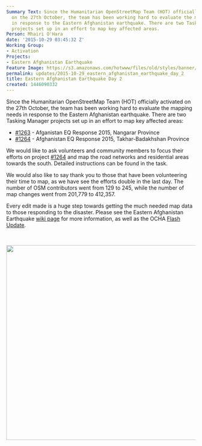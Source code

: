 ```yaml
---
Summary Text: Since the Humanitarian OpenStreetMap Team (HOT) officially activated
  on the 27th October, the team has been working hard to evaluate the mapping needs
  in response to the Eastern Afghanistan earthquake. There are two Tasking Manager
  projects set up in an effort to map key affected areas.
Person: Mhairi O'Hara
date: '2015-10-29 03:45:32 Z'
Working Group:
- Activation
Projects:
- Eastern Afghanistan Earthquake
Feature Image: https://s3.amazonaws.com/hotwww/files/old/styles/banner/public/OSM+Changesets-resized.png
permalink: updates/2015-10-29_eastern_afghanistan_earthquake_day_2
title: Eastern Afghanistan Earthquake Day 2
created: 1446090332
---
```

<p>Since the Humanitarian OpenStreetMap Team (HOT) officially activated on the 27th October, the team has been working hard to evaluate the mapping needs in response to the Eastern Afghanistan earthquake. There are two Tasking Manager projects set up in an effort to map key affected areas:</p><ul><li><a href="http://tasks.hotosm.org/project/1263">#1263</a> - Afganistan EQ Response 2015, Nangarar Province</li><li><a href="http://tasks.hotosm.org/project/1264">#1264</a>&nbsp;- Afghanistan EQ Response 2015, Takhar-Badakhshan Province</li></ul><p>We would like to ask volunteers and community members to focus their efforts on project&nbsp;<a href="http://tasks.hotosm.org/project/1264">#1264</a>&nbsp;and map the road networks and residential areas towards the south. Detailed instructions can be found in the task.</p><p>We would also like to say thank you to those that have been volunteering their time to map, as we have see the efforts double in the last day. The number of OSM contributors went from 129 to 245, while the number of map changes went from 201,779 to 412,357.&nbsp;</p><p>Every edit made is a huge step towards getting the much needed map data to those responding to the disaster. Please see the Eastern Afghanistan Earthquake <a href="http://wiki.openstreetmap.org/wiki/2015_Eastern_Afghanistan_Earthquake">wiki page</a> for more information, as well as the OCHA <a href="http://reliefweb.int/sites/reliefweb.int/files/resources/ocha_flash_update_badakshan_earthquake_2.pdf">Flash Update</a>.</p><p>&nbsp;</p><p><img src="https://s3.amazonaws.com/hotwww/files/old/OSM%20Changesets-resized.png" alt="" width="1024" height="518"></p><p>&nbsp;</p><p>&nbsp;</p>
